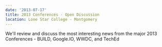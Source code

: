```yaml
---
date: '2013-07-17'
title: 2013 Conferences - Open Discussion
location: Lone Star College - Montgomery
---
```

We'll review and discuss the most interesting news from the major 2013 Conferences - BUILD, Google.IO, WWDC, and TechEd